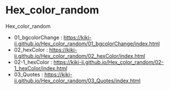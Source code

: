 # Hex_color_random
Hex_color_random


* 01_bgcolorChange : <https://kiki-ii.github.io/Hex_color_random/01_bgcolorChange/index.html>
* 02_hexColor : <https://kiki-ii.github.io/Hex_color_random/02_hexColor/index.html>
* 02-1_hexColor : <https://kiki-ii.github.io/Hex_color_random/02-1_hexColor/index.html>
* 03_Quotes : <https://kiki-ii.github.io/Hex_color_random/03_Quotes/index.html>

